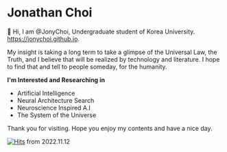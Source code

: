# Jonathan Choi

👋 Hi, I am @JonyChoi, Undergraduate student of Korea University. https://jonychoi.github.io.

My insight is taking a long term to take a glimpse of the Universal Law, the Truth, and I believe that will be realized by technology and literature. I hope to find that and tell to people someday, for the humanity.

**I'm Interested and Researching in**

- Artificial Intelligence
- Neural Architecture Search
- Neuroscience Inspired A.I
- The System of the Universe

Thank you for visiting. Hope you enjoy my contents and have a nice day. 

[![Hits](https://hits.seeyoufarm.com/api/count/incr/badge.svg?url=https%3A%2F%2Fgithub.com%2Fjonychoi&count_bg=%230092AA&title_bg=%23555555&icon=&icon_color=%23E7E7E7&title=hits&edge_flat=false)](https://hits.seeyoufarm.com) from 2022.11.12
<!-- 
<img align="left" src="https://github-readme-stats.vercel.app/api?username=jonychoi&show_icons=true&include_all_commits=true&theme=algolia&count_private=true" height="140px" />
 -->
